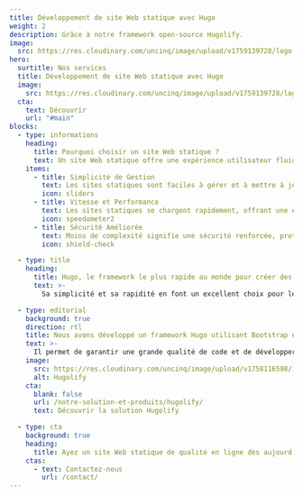 ```yaml
---
title: Développement de site Web statique avec Hugo
weight: 2
description: Grâce à notre framework open-source Hugolify.
image:
  src: https://res.cloudinary.com/uncinq/image/upload/v1759139728/logo-hugo_mpfc7g.svg
hero:
  surtitle: Nos services
  title: Développement de site Web statique avec Hugo
  image:
    src: https://res.cloudinary.com/uncinq/image/upload/v1759139728/logo-hugo_mpfc7g.svg
  cta:
    text: Découvrir
    url: "#main"
blocks:
  - type: informations
    heading:
      title: Pourquoi choisir un site Web statique ?
      text: Un site Web statique offre une expérience utilisateur fluide et rapide. Il se charge rapidement, est sécurisé, et est facile à maintenir. Cela signifie une rétention plus élevée des visiteurs, une meilleure sécurité, et moins de tracas de gestion.
    items:
      - title: Simplicité de Gestion
        text: Les sites statiques sont faciles à gérer et à mettre à jour, vous permettant de vous concentrer sur le contenu.
        icon: sliders
      - title: Vitesse et Performance
        text: Les sites statiques se chargent rapidement, offrant une expérience utilisateur exceptionnelle.
        icon: speedometer2
      - title: Sécurité Améliorée
        text: Moins de complexité signifie une sécurité renforcée, protégeant votre site contre les menaces.
        icon: shield-check

  - type: title
    heading:
      title: Hugo, le framework le plus rapide au monde pour créer des sites Web
      text: >-
        Sa simplicité et sa rapidité en font un excellent choix pour les sites Web statiques. Nous pouvons personnaliser votre site Web Hugo pour qu'il réponde à vos besoins spécifiques. Que vous souhaitiez un blog, une page personnelle ou un site Web professionnel, Hugo peut tout gérer efficacement.

  - type: editorial
    background: true
    direction: rtl
    title: Nous avons développé un framework Hugo utilisant Bootstrap et Decap CMS
    text: >-
      Il permet de garantir une grande qualité de code et de développer plus rapidement.
    image:
      src: https://res.cloudinary.com/uncinq/image/upload/v1758116598/181.Nodes_vgmgrr.svg
      alt: Hugolify
    cta:
      blank: false
      url: /notre-solution-et-produits/hugolify/
      text: Découvrir la solution Hugolify

  - type: cta
    background: true
    heading:
      title: Ayez un site Web statique de qualité en ligne dès aujourd’hui
    ctas:
      - text: Contactez-nous
        url: /contact/
---
```

